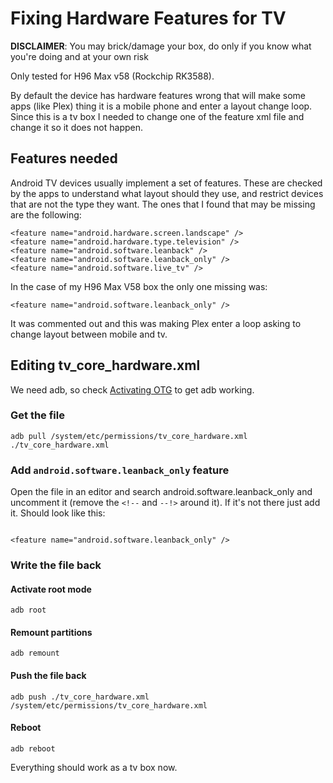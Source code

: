 # Fixing Hardware Features for TV

**DISCLAIMER**: You may brick/damage your box, do only if you know what you're doing and at your own risk

Only tested for H96 Max v58 (Rockchip RK3588).

By default the device has hardware features wrong that will make some apps (like Plex) thing it is a mobile phone and enter a layout change loop. Since this is a tv box I needed to change one of the feature xml file and change it so it does not happen.

## Features needed

Android TV devices usually implement a set of features. These are checked by the apps to understand what layout should they use, and restrict devices that are not the type they want.
The ones that I found that may be missing are the following:
```
<feature name="android.hardware.screen.landscape" />
<feature name="android.hardware.type.television" />
<feature name="android.software.leanback" />
<feature name="android.software.leanback_only" />
<feature name="android.software.live_tv" />
```

In the case of my H96 Max V58 box the only one missing was:
```
<feature name="android.software.leanback_only" />
```
It was commented out and this was making Plex enter a loop asking to change layout between mobile and tv.

## Editing tv_core_hardware.xml

We need adb, so check [Activating OTG](./activating_otg.md) to get adb working.

### Get the file

```
adb pull /system/etc/permissions/tv_core_hardware.xml ./tv_core_hardware.xml
```

### Add ```android.software.leanback_only``` feature

Open the file in an editor and search android.software.leanback_only and uncomment it (remove the ```<!--``` and ```--!>``` around it).
If it's not there just add it. Should look like this:
```

<feature name="android.software.leanback_only" />

```

### Write the file back

#### Activate root mode 
```adb root```

#### Remount partitions
```adb remount```

#### Push the file back

```adb push ./tv_core_hardware.xml /system/etc/permissions/tv_core_hardware.xml```

#### Reboot

```adb reboot```

Everything should work as a tv box now.

